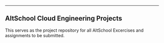 ------------------------------------
AltSchool Cloud Engineering Projects
------------------------------------

This serves as the project repository for all AltSchool Excercises and assignments to be submitted.